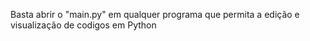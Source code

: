 Basta abrir o "main.py" em qualquer programa que permita a edição e visualização de codigos em Python
